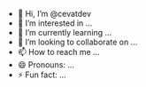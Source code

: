 - 👋 Hi, I’m @cevatdev
- 👀 I’m interested in ...
- 🌱 I’m currently learning ...
- 💞️ I’m looking to collaborate on ...
- 📫 How to reach me ...
- 😄 Pronouns: ...
- ⚡ Fun fact: ...

<!---
cevatdev/cevatdev is a ✨ special ✨ repository because its `README.md` (this file) appears on your GitHub profile.
You can click the Preview link to take a look at your changes.
--->
